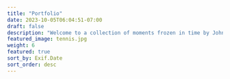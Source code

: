 ```yaml
---
title: "Portfolio"
date: 2023-10-05T06:04:51-07:00
draft: false
description: "Welcome to a collection of moments frozen in time by John Nguyen! Each photograph is a testament to my passion for capturing the world around me. From the vibrant hues of a sunset to the intricate details of everyday life, these images represent my unique perspective. They are more than just pictures; they are stories waiting to be told. Dive in and experience the world through my lens."
featured_image: tennis.jpg
weight: 6
featured: true
sort_by: Exif.Date
sort_order: desc
---
```


